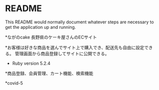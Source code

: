 # README
This README would normally document whatever steps are necessary to get the
application up and running.


*ながのcake
長野県のケーキ屋さんのECサイト

*お客様は好きな商品を選んでサイト上で購入でき、配送先も自由に設定できる。
管理画面から商品登録してサイトに公開できる。

* Ruby version
5.2.4

*商品登録、会員管理、カート機能、検索機能

*covid-5
